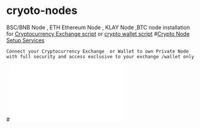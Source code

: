 # cryoto-nodes

BSC/BNB Node , ETH Ethereum Node , KLAY Node ,BTC node installation for [Cryptocurrency Exchange script](https://codono.com) or [crypto wallet script](https://codono.com)
#[Crypto Node Setup Services](https://codono.com)
```
Connect your Cryptocurrency Exchange  or Wallet to own Private Node with full security and access exclusive to your exchange /wallet only
```
#![BNB NODE SETUP](bnb.md "BNB NODE SETUP")
